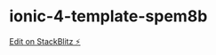 # ionic-4-template-spem8b

[Edit on StackBlitz ⚡️](https://stackblitz.com/edit/ionic-4-template-spem8b)